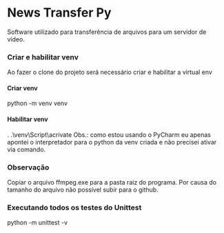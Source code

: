 # News Transfer Py
Software utilizado para transferência de arquivos para um servidor de vídeo. 

### Criar e habilitar venv
Ao fazer o clone do projeto será necessário criar e habilitar a virtual env

#### Criar venv
python -m venv venv

#### Habilitar venv
. .\venv\Script\acrivate
Obs.: como estou usando o PyCharm eu apenas apontei o interpretador para o python da venv criada e não precisei ativar 
via comando.

### Observação
Copiar o arquivo ffmpeg.exe para a pasta raiz do programa. Por causa do tamanho do arquivo não possível subir para o 
github.

### Executando todos os testes do Unittest
python -m unittest -v